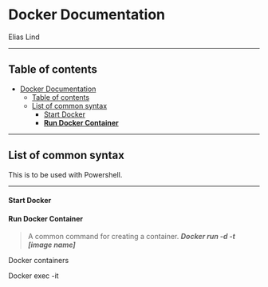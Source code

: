 # Docker Documentation 
Elias Lind

---

## Table of contents
- [Docker Documentation](#docker-documentation)
  - [Table of contents](#table-of-contents)
  - [List of common syntax](#list-of-common-syntax)
      - [Start Docker](#start-docker)
      - [**Run Docker Container**](#run-docker-container)


---

## List of common syntax
This is to be used with Powershell.

---

#### Start Docker
> 


#### **Run Docker Container**
> A common command for creating a container. 
***Docker run -d -t [image name]***

Docker containers


Docker exec -it

